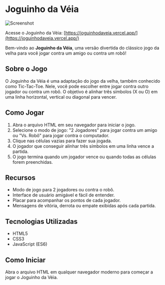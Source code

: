 # Joguinho da Véia

![Screenshot](https://meusjoguinhos.vercel.app/img/JoguinhoDaVeia.png)

Acesse o Joguinho da Véia: [https://joguinhodaveia.vercel.app/](https://joguinhodaveia.vercel.app/)

Bem-vindo ao **Joguinho da Véia**, uma versão divertida do clássico jogo da velha para você jogar contra um amigo ou contra um robô!

## Sobre o Jogo

O Joguinho da Véia é uma adaptação do jogo da velha, também conhecido como Tic-Tac-Toe. Nele, você pode escolher entre jogar contra outro jogador ou contra um robô. O objetivo é alinhar três símbolos (X ou O) em uma linha horizontal, vertical ou diagonal para vencer.

## Como Jogar

1. Abra o arquivo HTML em seu navegador para iniciar o jogo.
2. Selecione o modo de jogo: "2 Jogadores" para jogar contra um amigo ou "Vs. Robô" para jogar contra o computador.
3. Clique nas células vazias para fazer sua jogada.
4. O jogador que conseguir alinhar três símbolos em uma linha vence a partida.
5. O jogo termina quando um jogador vence ou quando todas as células forem preenchidas.

## Recursos

-   Modo de jogo para 2 jogadores ou contra o robô.
-   Interface de usuário amigável e fácil de entender.
-   Placar para acompanhar os pontos de cada jogador.
-   Mensagens de vitória, derrota ou empate exibidas após cada partida.

## Tecnologias Utilizadas

-   HTML5
-   CSS3
-   JavaScript (ES6)

## Como Iniciar

Abra o arquivo HTML em qualquer navegador moderno para começar a jogar o Joguinho da Véia.
